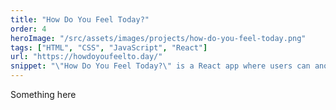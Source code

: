 ```yaml
---
title: "How Do You Feel Today?"
order: 4
heroImage: "/src/assets/images/projects/how-do-you-feel-today.png"
tags: ["HTML", "CSS", "JavaScript", "React"]
url: "https://howdoyoufeelto.day/"
snippet: "\"How Do You Feel Today?\" is a React app where users can anonymously share their current mood, contributing to a collective mosaic of emotions. Each submission adds to an evolving 'mood board,' offering a real-time snapshot of the community's shared feelings."
---
```

Something here